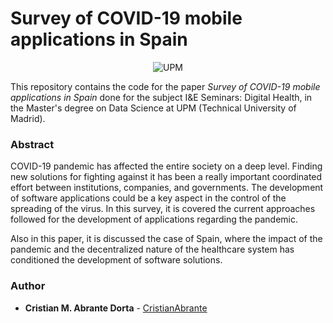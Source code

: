 # Survey of COVID-19 mobile applications in Spain

<p align="center">
  <img alt="UPM" src="https://img.shields.io/badge/EIT%20Digital-UPM-blue?style=flat-square">
</p>

This repository contains the code for the paper *Survey of COVID-19 mobile applications in Spain* 
done for the subject I&E Seminars: Digital Health, in the Master's degree on Data Science at UPM 
(Technical University of Madrid).

### Abstract

COVID-19 pandemic has affected the entire society on a deep level. Finding new solutions for fighting against it has been a really important coordinated effort between institutions, companies, and governments. The development of software applications could be a key aspect in the control of the spreading of the virus. In this survey, it is covered the current approaches followed for the development of applications regarding the pandemic. 

Also in this paper, it is discussed the case of Spain, where the impact of the pandemic and the decentralized nature of the healthcare system has conditioned the development of software solutions.

### Author

- **Cristian M. Abrante Dorta** - [CristianAbrante](https://github.com/CristianAbrante)
